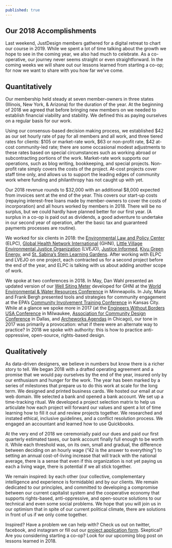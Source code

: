 ```yaml
---
published: true
---
```

## Our 2018 Accomplishments

Last weekend, JustDesign members gathered for a digital retreat to chart our course in 2019. While we spent a lot of time talking about the growth we hope to see in the coming year, we also had much to celebrate. As a co-operative, our journey never seems straight or even straightforward. In the coming weeks we will share out our lessons learned from starting a co-op; for now we want to share with you how far we’ve come.

## Quantitatively
Our membership held steady at seven member-owners in three states (Illinois, New York, & Arizona) for the duration of the year. At the beginning of 2018 we agreed that before bringing new members on we needed to establish financial viability and stability. We defined this as paying ourselves on a regular basis for our work. 

Using our consensus-based decision making process, we established $42 as our set hourly rate of pay for all members and all work, and three tiered rates for clients: $105 or market-rate work, $63 or non-profit rate, $42 at-cost community-led rate; there are some occasional modest adjustments to these rates based on special circumstances such as working abroad or subcontracting portions of the work. Market-rate work supports our operations, such as blog writing, bookkeeping, and special projects. Non-profit rate simply covers the costs of the project. At-cost projects cover staff time only, and allows us to support the leading edges of community work where funding and philanthropy has not caught up with yet. 

Our 2018 revenue rounds to $32,000 with an additional $8,000 expected from invoices sent at the end of the year. This covers our start-up costs (repaying interest-free loans made by member-owners to cover the costs of incorporation) and all hours worked by members in 2018. There will be no surplus, but we could hardly have planned better for our first year. (A surplus in a co-op is paid out as dividends, a good adventure to undertake in our second year of operation, after the basic tax and guaranteed payments processes are routine).

We worked for six clients in 2018: the [Environmental Law and Policy Center](http://elpc.org/) (ELPC), [Global Health Network International](http://www.globalhopenetwork.org/) (GHNI),  [Little Village Environmental Justice Organization](http://www.lvejo.org/) (LVEJO), [Justice Informed](https://www.justiceinformed.com/), [Kivu Green Energy](http://www.kivugreenenergy.com/), and [St. Sabina’s Stein Learning Gardens](https://www.sabinagardens.org/). After working with ELPC and LVEJO on one project, each contracted us for a second project before the end of the year, and ELPC is talking with us about adding another scope of work. 

We spoke at two conferences in 2018. In May, Dan Wahl presented an updated version of our [Well Siting Meter](http://justdesign.coop/well-siting-meter) developed for GHNI at the [World Environmental & Water Resources Conference](https://www.ewricongress.org/) in Minneapolis. In July, Maria and Frank Bergh presented tools and strategies for community engagement at the EPA’s [Community Involvement Training Conference](https://trainex.org/2018-CITP-Registration/agenda.cfm) in Kansas City. While at a glance we spoke more in 2017 (at the [Engineers Without Borders USA Conference](http://justdesign.coop/ewb-conference-recap) in Milwaukee, [Association for Community Design Conference](http://www.bcworkshop.org/posts/acd40-conference-recap) in Dallas, and [Archeworks Agendas](http://justdesign.coop/archeworks-agendas-2) in Chicago), our tone in 2017 was primarily a provocation: what if there were an alternate way to practice? In 2018 we spoke with authority: this is how to practice anti-oppressive, open-source, rights-based design.

## Qualitatively
As data-driven designers, we believe in numbers but know there is a richer story to tell. We began 2018 with a drafted operating agreement and a promise that we would pay ourselves by the end of the year, insured only by our enthusiasm and hunger for the work. The year has been marked by a series of milestones that prepare us to do this work at scale for the long term.  We designed and printed business cards. We hosted our email at our web domain. We selected a bank and opened a bank account. We set up a time-tracking ritual. We developed a project selection matrix to help us articulate how each project will forward our values and spent a lot of time learning how to fill it out and review projects together. We researched and instated ethical, inclusive guidelines, and a conflict resolution process. We engaged an accountant and learned how to use Quickbooks. 

At the very end of 2018 we ceremonially paid our dues and paid our first quarterly estimated taxes, our bank account finally full enough to be worth it. While each threshold was, on its own, small and gradual, the difference between deciding on an hourly wage (“42 is the answer to everything”) to setting an annual cost-of-living increase that will track with the national average, there is a sense that even if this organization is not yet paying us each a living wage, there is potential if we all stick together. 

We remain inspired: by each other (our collective, complementary intelligence and experience is formidable) and by our clients. We remain dedicated to our principles, and committed to developing a compromise between our current capitalist system and the cooperative economy that supports rights-based, anti-oppressive, and open-source solutions to our technical and even some social problems. We hope that you will join us in our optimism that in spite of our current political climate, there are solutions in front of us if we only come together. 

Inspired? Have a problem we can help with? Check us out on twitter, facebook, and instagram or fill out our [project application form](https://docs.google.com/forms/d/e/1FAIpQLSdlzJmrJ7sNZIcl4ekMy45uMo6iVm154u8TNsS47dZu-lziEg/viewform). Skeptical? Are you considering starting a co-op? Look for our upcoming blog post on lessons learned in 2018.
